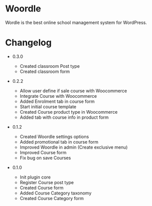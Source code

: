 # Woordle
Wordle is the best online school management system for WordPress.

# Changelog

* 0.3.0
    * Created classroom Post type
    * Created classroom form
    
* 0.2.2
    * Allow user define if sale course with Woocommerce
    * Integrate Course with Woocommerce
    * Added Enrolment tab in course form
    * Start initial course template
    * Created Course product type in Woocommerce
    * Added tab with course info in product form
    
* 0.1.2
    * Created Woordle settings options
    * Added promotional tab in course form
    * Improved Woordle in admin (Create exclusive menu)
    * Improved Course form
    * Fix bug on save Courses
    
* 0.1.0
    * Init plugin core
    * Register Course post type
    * Created Course form 
    * Added Course Category taxonomy
    * Created Course Category form
